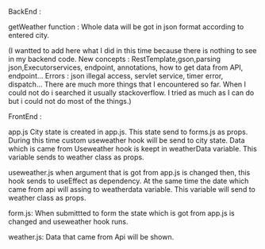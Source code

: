 BackEnd :

getWeather function :
Whole data will be got in json format according to entered city. 

(I wantted to add here what I did in this time because there is nothing to see in my backend code. 
New concepts : RestTemplate,gson,parsing json,Executorservices, endpoint, annotations, how to get data from API, endpoint...
Errors : json illegal access, servlet service, timer error, dispatch...
There are much more things that I encountered so far. When I could not do i searched it usually stackoverflow. 
I tried as much as I can do but i could not do most of the things.)


FrontEnd :  

app.js
City state is created in app.js. This state send to forms.js as props.
During this time custom useweather hook will be send to city state.
Data which is came from Useweather hook  is keept in weatherData variable. This variable sends to weather class as props.

useweather.js
when argument that is got from app.js is changed then, this hook sends to useEffect as dependency.
At the same time the date which came from api will assing to weatherdata variable. This variable will send to weather class as props.

form.js:
When submittted to form the state which is got from app.js is changed and useweather hook runs.

weather.js:
Data that came from Api will be shown.
